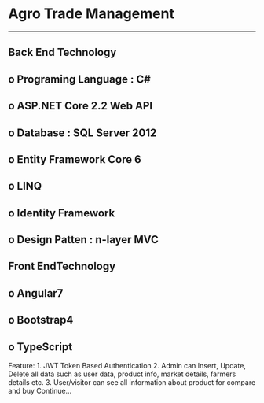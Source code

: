 # Agro Trade Management
-----------------------
Back End Technology
--------------------
o Programing Language : C#
--------------------
o ASP.NET Core 2.2 Web API
--------------------
o Database : SQL Server 2012
--------------------
o Entity Framework Core 6
--------------------
o LINQ
--------------------
o Identity Framework
--------------------
o Design Patten : n-layer MVC
--------------------
Front EndTechnology
-------------------
o Angular7
-----------
o Bootstrap4
--------------
o TypeScript
-----------
Feature: 1. JWT Token Based Authentication
2. Admin can Insert, Update, Delete all data such as user data, product info, market details, farmers details etc.
3. User/visitor can see all information about product for compare and buy
Continue…

